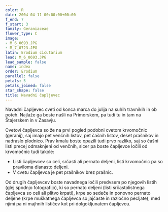 ```yaml
---
color: R
date: 2004-04-11 00:00:00+00:00
f_end: 7
f_start: 3
family: Geraniaceae
flower_type: C
image:
- M_6_0693.JPG
- M_7_0723.JPG
latin: Erodium cicutarium
lead: M_6_0693.JPG
lead_sample: false
name: index
order: Erodium
parallel: false
petals: 5
petals_joined: false
star_shape: false
title: Navadni čapljevec
---
```

Navadni čapljevec cveti od konca marca do julija na suhih travnikih in ob poteh. Najlaže ga boste našli na Primorskem, pa tudi tu in tam na Štajerskem in v Zasavju.

Cvetovi čapljevca so že na prvi pogled podobni cvetom krvomočnic (geranij), saj imajo pet venčnih listov, pet čašnih listov, deset prašnikov in nadraslo plodnico. Prav kmalu boste opazili tudi prvo razliko, saj so čašni listi precej odmaknjeni od venčnih, sicer pa boste čapljevce ločili od krvomočnic tudi takole:

-   Listi čapljevcev so celi, srčasti ali pernato deljeni, listi krvomočnic pa so praviloma dlanasto deljeni.
-   V cvetu čapljevca je pet prašnikov brez prašnic.

Od drugih čapljevcev boste navadnega ločili predvsem po njegovih listih (glej spodnjo fotografijo), ki so pernato deljeni (listi srčastolistnega čapljevca so celi ali plitvo krpati), krpe so sedeče in ponovno pernato deljene (krpe muškatnega čapljevca so jajčaste in razločno pecljate), med njimi pa ni majhnih lističev kot pri dolgokljunatem čapljevcu.
